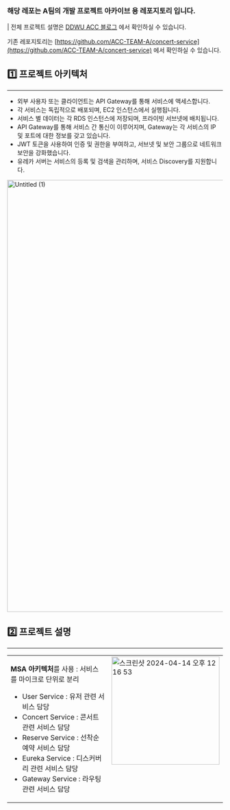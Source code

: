 ### 해당 레포는 A팀의 개발 프로젝트 아카이브 용 레포지토리 입니다.
| 전체 프로젝트 설명은 [DDWU ACC 블로그](https://ddwu-aws-cloud-club.github.io/post/post-15-final-proj-a/) 에서 확인하실 수 있습니다.
   
기존 레포지토리는 [https://github.com/ACC-TEAM-A/concert-service](https://github.com/ACC-TEAM-A/concert-service) 에서 확인하실 수 있습니다.

## 1️⃣ 프로젝트 아키텍처

---

- 외부 사용자 또는 클라이언트는 API Gateway를 통해 서비스에 액세스합니다.
- 각 서비스는 독립적으로 배포되며, EC2 인스턴스에서 실행됩니다.
- 서비스 별 데이터는 각 RDS 인스턴스에 저장되며, 프라이빗 서브넷에 배치됩니다.
- API Gateway를 통해 서비스 간 통신이 이루어지며, Gateway는 각 서비스의 IP 및 포트에 대한 정보를 갖고 있습니다.
- JWT 토큰을 사용하여 인증 및 권한을 부여하고, 서브넷 및 보안 그룹으로 네트워크 보안을 강화했습니다.
- 유레카 서버는 서비스의 등록 및 검색을 관리하며, 서비스 Discovery를 지원합니다.
<img width="1007" alt="Untitled (1)" src="https://github.com/ddwu-aws-cloud-club/team-a/assets/80163835/0d7d489c-1eb5-48e3-a3a6-e2fbfe5f4591">



## 2️⃣ 프로젝트 설명

---

<table style="width: 100%;">
<tr style="border: none;">
<td style="width: 50%; vertical-align: top; border: none;">

**MSA 아키텍처**를 사용 : 서비스를 마이크로 단위로 분리 

- User Service : 유저 관련 서비스 담당
- Concert Service : 콘서트 관련 서비스 담당
- Reserve Service : 선착순 예약 서비스 담당
- Eureka Service : 디스커버리 관련 서비스 담당
- Gateway Service : 라우팅 관련 서비스 담당

</td>
<td style="width: 50%; vertical-align: top; border: none;">

<img width="252" alt="스크린샷 2024-04-14 오후 12 16 53" src="https://github.com/ddwu-aws-cloud-club/team-a/assets/80163835/e36101ae-db3b-4712-9b04-271f956c0f33">

</td>
</tr>
</table>


